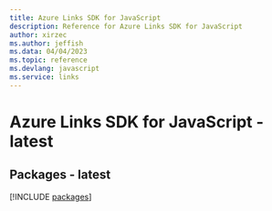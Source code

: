 ```yaml
---
title: Azure Links SDK for JavaScript
description: Reference for Azure Links SDK for JavaScript
author: xirzec
ms.author: jeffish
ms.data: 04/04/2023
ms.topic: reference
ms.devlang: javascript
ms.service: links
---
```

# Azure Links SDK for JavaScript - latest
## Packages - latest
[!INCLUDE [packages](links-index.md)]